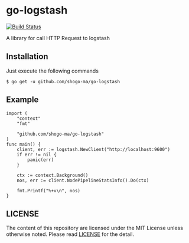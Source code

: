 # go-logstash
[![Build Status](https://travis-ci.org/shogo-ma/go-logstash.svg?branch=master)](https://travis-ci.org/shogo-ma/go-logstash)

A library for call HTTP Request to logstash

## Installation
Just execute the following commands

```
$ go get -u github.com/shogo-ma/go-logstash
```

## Example

```
import (
    "context"
    "fmt"

    "github.com/shogo-ma/go-logstash"
)                                                                                                                                                                                                                  
func main() {
    client, err := logstash.NewClient("http://localhost:9600")
    if err != nil { 
        panic(err) 
    }             

    ctx := context.Background()
    nos, err := client.NodePipelineStatsInfo().Do(ctx) 

    fmt.Printf("%+v\n", nos)
}                                 
```

## LICENSE
The content of this repository are licensed under the MIT License unless otherwise noted. Please read [LICENSE][license] for the detail.

[license]: LICENSE.txt
